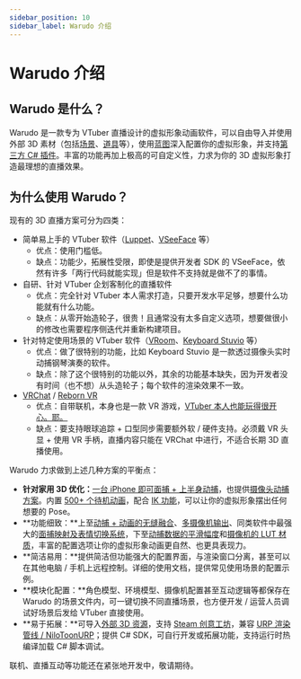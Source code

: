 ```yaml
---
sidebar_position: 10
sidebar_label: Warudo 介绍
---
```


# Warudo 介绍

## Warudo 是什么？

Warudo 是一款专为 VTuber 直播设计的虚拟形象动画软件，可以自由导入并使用外部 3D 素材（包括[场景](modding/environment-mod.md)、[道具](modding/prop-mod.md)等），使用[蓝图](/docs/mocap/blueprints/overview)深入配置你的虚拟形象，并支持[第三方 C# 插件](modding/mod-sdk.md)。丰富的功能再加上极高的可自定义性，力求为你的 3D 虚拟形象打造最理想的直播效果。

## 为什么使用 Warudo？

现有的 3D 直播方案可分为四类：

* 简单易上手的 VTuber 软件（[Luppet](https://luppet.appspot.com/)、[VSeeFace](https://www.vseeface.icu/) 等）
  * 优点：使用门槛低。
  * 缺点：功能少，拓展性受限，即使是提供开发者 SDK 的 VSeeFace，依然有许多「两行代码就能实现」但是软件不支持就是做不了的事情。
* 自研、针对 VTuber 企划客制化的直播软件
  * 优点：完全针对 VTuber 本人需求打造，只要开发水平足够，想要什么功能就有什么功能。
  * 缺点：从零开始造轮子，很贵！且通常没有太多自定义选项，想要做很小的修改也需要程序侧迭代并重新构建项目。
* 针对特定使用场景的 VTuber 软件（[VRoom](https://ojousamaya.booth.pm/items/3949561)、[Keyboard Stuvio](https://booth.pm/ja/items/2956377) 等）
  * 优点：做了很特别的功能，比如 Keyboard Stuvio 是一款透过摄像头实时动捕钢琴演奏的软件。
  * 缺点：除了这个很特别的功能以外，其余的功能基本缺失，因为开发者没有时间（也不想）从头造轮子；每个软件的渲染效果不一致。
* [VRChat](https://hello.vrchat.com/) / [Reborn VR](https://space.bilibili.com/470482044)
  * 优点：自带联机，本身也是一款 VR 游戏，[VTuber 本人也能玩得很开心。耶。](https://www.bilibili.com/video/BV1HW4y1q7aP)
  * 缺点：要支持眼球追踪 + 口型同步需要额外软 / 硬件支持。必须戴 VR 头显 + 使用 VR 手柄，直播内容只能在 VRChat 中进行，不适合长期 3D 直播使用。

Warudo 力求做到上述几种方案的平衡点：

* **针对家用 3D 优化：**[一台 iPhone 即可面捕 + 上半身动捕](mocap/rhylive.md)，也提供[摄像头动捕方案](mocap/mediapipe.md)。内置 [500+ 个待机动画](assets/character/#dong-hua)，配合 [IK 功能](assets/character/#shen-ti-ik)，可以让你的虚拟形象摆出任何想要的 Pose。
* **功能细致：**上至[动捕 + 动画的无缝融合](assets/character/#dong-hua)、[多摄像机输出](assets/camera.md#duo-she-xiang-ji)、同类软件中最强大的[面捕映射及表情切换系统](assets/character/blendshape-expression.md)，下至[动捕数据的平滑幅度](advanced/blueprints-intro.md)和[摄像机的 LUT 材质](assets/camera.md#se-tiao-ying-she-he-yan-se-fen-ji)，丰富的配置选项让你的虚拟形象动画更自然、也更具表现力。
* **简洁易用：**提供简洁但功能强大的配置界面，与渲染窗口分离，甚至可以在其他电脑 / 手机上远程控制。详细的使用文档，提供常见使用场景的配置示例。
* **模块化配置：**角色模型、环境模型、摄像机配置甚至互动逻辑等都保存在 Warudo 的场景文件内，可一键切换不同直播场景，也方便开发 / 运营人员调试好场景后发给 VTuber 直接使用。
* **易于拓展：**可导入[外部 3D 资源](modding/mod-sdk.md)，支持 [Steam 创意工坊](https://steamcommunity.com/app/2079740/workshop/)，兼容 [URP 渲染管线 / NiloToonURP](https://github.com/ColinLeung-NiloCat/UnityURPToonLitShaderExample)；提供 C# SDK，可自行开发或拓展功能，支持运行时热编译加载 C# 脚本调试。

<div className="hint hint-info">
联机、直播互动等功能还在紧张地开发中，敬请期待。
</div>

